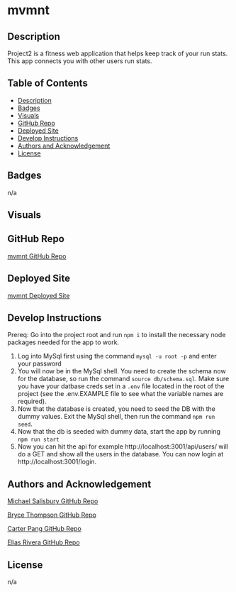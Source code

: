 # mvmnt

## Description
Project2 is a fitness web application that helps keep track of your run stats. This app connects you with other users run stats. 

## Table of Contents
- [Description](#description)
- [Badges](#badges)
- [Visuals](#visuals)
- [GitHub Repo](#github-repo)
- [Deployed Site](#deployed-site)
- [Develop Instructions](#develop-instructions)
- [Authors and Acknowledgement](#authors-and-acknowledgement)
- [License](#license)

## Badges
n/a

## Visuals

## GitHub Repo
[mvmnt GitHub Repo](https://github.com/mslzbry/mvmnt)

## Deployed Site

[mvmnt Deployed Site](https://fast-scrubland-44894-b727f94b7e1a.herokuapp.com/)

## Develop Instructions

Prereq: Go into the project root and run `npm i` to install the necessary node packages needed for the app to work.

1. Log into MySql first using the command `mysql -u root -p` and enter your password
2. You will now be in the MySql shell. You need to create the schema now for the database, so run the command `source db/schema.sql`. Make sure you have your datbase creds set in a `.env` file located in the root of the project (see the .env.EXAMPLE file to see what the variable names are required).
3. Now that the database is created, you need to seed the DB with the dummy values. Exit the MySql shell, then run the command `npm run seed`.
4. Now that the db is seeded with dummy data, start the app by running `npm run start`
5. Now you can hit the api for example http://localhost:3001/api/users/ will do a GET and show all the users in the database. You can now login at http://localhost:3001/login.

## Authors and Acknowledgement
[Michael Salisbury GitHub Repo](https://github.com/mslzbry)

[Bryce Thompson GitHub Repo](https://github.com/BryceedThompson)

[Carter Pang GitHub Repo](https://github.com/funkycba)

[Elias Rivera GitHub Repo](https://github.com/eliasjrivera)

## License
n/a 
